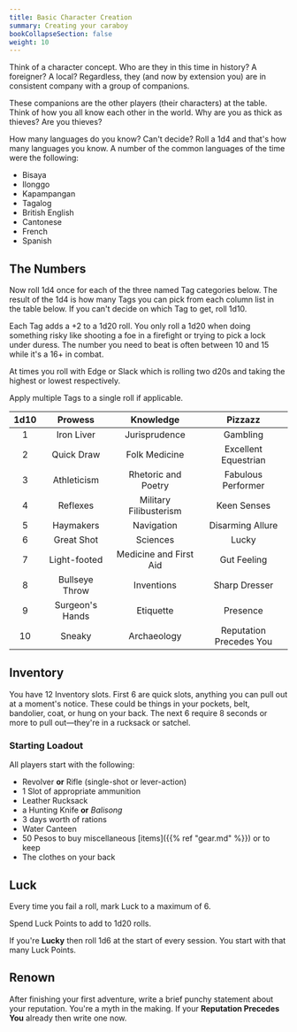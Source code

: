 ```yaml
---
title: Basic Character Creation
summary: Creating your caraboy
bookCollapseSection: false
weight: 10
---
```


Think of a character concept. Who are they in this time in history? A foreigner? A local? Regardless, they (and now by extension you) are in consistent company with a group of companions.

These companions are the other players (their characters) at the table. Think of how you all know each other in the world. Why are you as thick as thieves? Are you thieves?

How many languages do you know? Can't decide? Roll a 1d4 and that's how many languages you know. A number of the common languages of the time were the following:

- Bisaya
- Ilonggo
- Kapampangan
- Tagalog
- British English
- Cantonese
- French
- Spanish

## The Numbers

Now roll 1d4 once for each of the three named Tag categories below. The result of the 1d4 is how many Tags you can pick from each column list in the table below. If you can't decide on which Tag to get, roll 1d10.

Each Tag adds a +2 to a 1d20 roll. You only roll a 1d20 when doing something risky like shooting a foe in a firefight or trying to pick a lock under duress. The number you need to beat is often between 10 and 15 while it's a 16+ in combat.

At times you roll with Edge or Slack which is rolling two d20s and taking the highest or lowest respectively.

Apply multiple Tags to a single roll if applicable.

| 1d10 |     Prowess     |       Knowledge        |         Pizzazz         |
| :--: | :-------------: | :--------------------: | :---------------------: |
|  1   |   Iron Liver    |     Jurisprudence      |        Gambling         |
|  2   |   Quick Draw    |     Folk Medicine      |  Excellent Equestrian   |
|  3   |   Athleticism   |  Rhetoric and Poetry   |   Fabulous Performer    |
|  4   |    Reflexes     | Military Filibusterism |       Keen Senses       |
|  5   |    Haymakers    |       Navigation       |    Disarming Allure     |
|  6   |   Great Shot    |        Sciences        |          Lucky          |
|  7   |  Light-footed   | Medicine and First Aid |       Gut Feeling       |
|  8   | Bullseye Throw  |       Inventions       |      Sharp Dresser      |
|  9   | Surgeon's Hands |       Etiquette        |        Presence         |
|  10  |     Sneaky      |      Archaeology       | Reputation Precedes You |

## Inventory

You have 12 Inventory slots. First 6 are quick slots, anything you can pull out at a moment's notice. These could be things in your pockets, belt, bandolier, coat, or hung on your back. The next 6 require 8 seconds or more to pull out—they're in a rucksack or satchel.

### Starting Loadout

All players start with the following:

- Revolver **or** Rifle (single-shot or lever-action)
- 1 Slot of appropriate ammunition
- Leather Rucksack
- a Hunting Knife **or** *Balisong*
- 3 days worth of rations
- Water Canteen
- 50 Pesos to buy miscellaneous [items]({{% ref "gear.md" %}}) or to keep
- The clothes on your back

## Luck

Every time you fail a roll, mark Luck to a maximum of 6.

Spend Luck Points to add to 1d20 rolls.

If you're **Lucky** then roll 1d6 at the start of every session. You start with that many Luck Points.

## Renown

After finishing your first adventure, write a brief punchy statement about your reputation. You're a myth in the making. If your **Reputation Precedes You** already then write one now.
